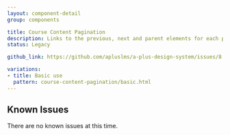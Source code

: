 ```yaml
---
layout: component-detail
group: components

title: Course Content Pagination
description: Links to the previous, next and parent elements for each page of course content.
status: Legacy

github_link: https://github.com/apluslms/a-plus-design-system/issues/8

variations:
- title: Basic use
  pattern: course-content-pagination/basic.html
---
```



## Known Issues

There are no known issues at this time.